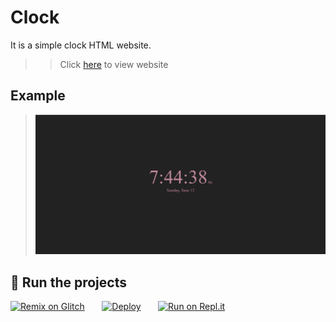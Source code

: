 # Clock
It is a simple clock HTML website.

> > Click [here](https://aadhu2005.github.io/Clock/main.html) to view website

## Example
> ![Sample Image](/.github/assets/screenshot_1.png)

## 💨 Run the projects

[![Remix on Glitch](https://cdn.glitch.com/2703baf2-b643-4da7-ab91-7ee2a2d00b5b%2Fremix-button.svg)](https://glitch.com/edit/#!/import/github/AADHU2005/Clock)&nbsp;&nbsp;&nbsp;&nbsp;&nbsp;&nbsp;
[![Deploy](https://www.herokucdn.com/deploy/button.svg)](https://heroku.com/deploy?template=https://github.com/AADHU2005/Clock)&nbsp;&nbsp;&nbsp;&nbsp;&nbsp;&nbsp;
[![Run on Repl.it](https://repl.it/badge/github/SudhanPlayz/Discord-MusicBot)](https://repl.it/github/AADHU2005/Clock)
